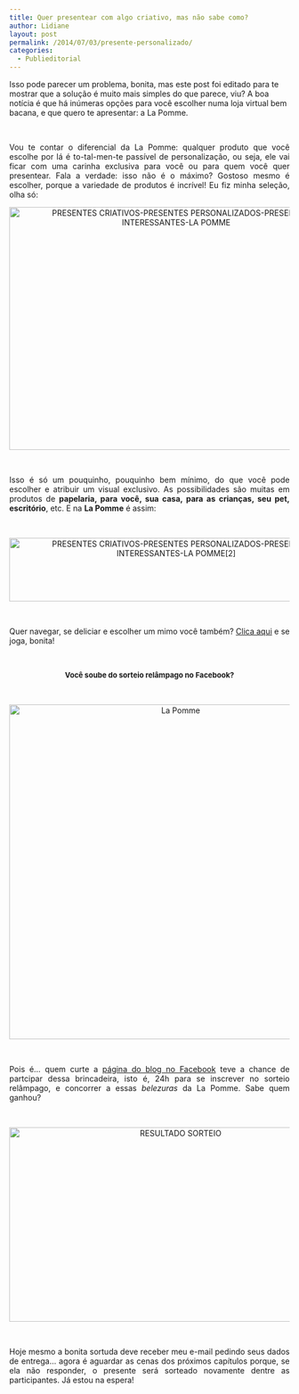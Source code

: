 ```yaml
---
title: Quer presentear com algo criativo, mas não sabe como?
author: Lidiane
layout: post
permalink: /2014/07/03/presente-personalizado/
categories:
  - Publieditorial
---
```

Isso pode parecer um problema, bonita, mas este post foi editado para te mostrar que a solução é muito mais simples do que parece, viu? A boa notícia é que há inúmeras opções para você escolher numa loja virtual bem bacana, e que quero te apresentar: a La Pomme.

&nbsp;

<p align="justify">
  Vou te contar o diferencial da La Pomme: qualquer produto que você escolhe por lá é to-tal-men-te passível de personalização, ou seja, ele vai ficar com uma carinha exclusiva para você ou para quem você quer presentear. Fala a verdade: isso não é o máximo? Gostoso mesmo é escolher, porque a variedade de produtos é incrível! Eu fiz minha seleção, olha só:
</p>

<!--more-->

<p align="center">
  <a href="https://www.trololodemulher.com.br/2014/07/PRESENTES-CRIATIVOS-PRESENTES-PERSONALIZADOS-PRESENTES-INTERESSANTES-LA-POMME.png"><img class="alignnone size-full wp-image-10189" src="https://www.trololodemulher.com.br/2014/07/PRESENTES-CRIATIVOS-PRESENTES-PERSONALIZADOS-PRESENTES-INTERESSANTES-LA-POMME.png" alt="PRESENTES CRIATIVOS-PRESENTES PERSONALIZADOS-PRESENTES INTERESSANTES-LA POMME" width="600" height="436" /></a>
</p>

&nbsp;

<p align="justify">
  Isso é só um pouquinho, pouquinho bem mínimo, do que você pode escolher e atribuir um visual exclusivo. As possibilidades são muitas em produtos de <strong>papelaria, para você, sua casa, para as crianças, seu pet, escritório</strong>, etc. E na <strong>La Pomme</strong> é assim:
</p>

&nbsp;

<p align="center">
  <a href="https://www.trololodemulher.com.br/2014/07/PRESENTES-CRIATIVOS-PRESENTES-PERSONALIZADOS-PRESENTES-INTERESSANTES-LA-POMME2.png"><img class="alignnone size-full wp-image-10190" src="https://www.trololodemulher.com.br/2014/07/PRESENTES-CRIATIVOS-PRESENTES-PERSONALIZADOS-PRESENTES-INTERESSANTES-LA-POMME2.png" alt="PRESENTES CRIATIVOS-PRESENTES PERSONALIZADOS-PRESENTES INTERESSANTES-LA POMME[2]" width="600" height="114" /></a>
</p>

&nbsp;

<p align="justify">
  Quer navegar, se deliciar e escolher um mimo você também? <a href="http://www.lojalapomme.com.br/" target="_blank" rel="noopener noreferrer">Clica aqui</a> e se joga, bonita!
</p>

&nbsp;

<p align="center">
  <strong><span style="font-size: small;">Você soube do sorteio relâmpago no Facebook?</span></strong>
</p>

&nbsp;

<p align="center">
  <a href="https://www.trololodemulher.com.br/2014/07/La-Pomme.png"><img class="alignnone size-full wp-image-10185" src="https://www.trololodemulher.com.br/2014/07/La-Pomme.png" alt="La Pomme" width="600" height="601" /></a>
</p>

&nbsp;

<p align="justify">
  Pois é… quem curte a <a href="https://www.facebook.com/bichafemea" target="_blank" rel="noopener noreferrer">página do blog no Facebook</a> teve a chance de partcipar dessa brincadeira, isto é, 24h para se inscrever no sorteio relâmpago, e concorrer a essas <em>belezuras</em> da La Pomme. Sabe quem ganhou?
</p>

&nbsp;

<p align="center">
  <a href="https://www.trololodemulher.com.br/2014/07/RESULTADO-SORTEIO.png"><img class="alignnone size-full wp-image-10184" src="https://www.trololodemulher.com.br/2014/07/RESULTADO-SORTEIO.png" alt="RESULTADO SORTEIO" width="600" height="349" /></a>
</p>

&nbsp;

<p align="justify">
  Hoje mesmo a bonita sortuda deve receber meu e-mail pedindo seus dados de entrega… agora é aguardar as cenas dos próximos capítulos porque, se ela não responder, o presente será sorteado novamente dentre as participantes. Já estou na espera!
</p>